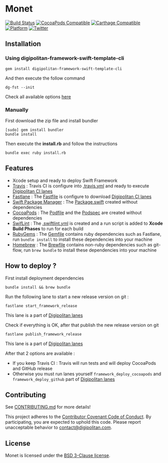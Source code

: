 Monet
=================================

[![Build Status](https://travis-ci.org/Digipolitan/framework-swift-template.svg?branch=master)](https://travis-ci.org/Digipolitan/framework-swift-template)
[![CocoaPods Compatible](https://img.shields.io/cocoapods/v/Monet.svg)](https://img.shields.io/cocoapods/v/Monet.svg)
[![Carthage Compatible](https://img.shields.io/badge/Carthage-compatible-4BC51D.svg?style=flat)](https://github.com/Carthage/Carthage)
[![Platform](https://img.shields.io/cocoapods/p/Monet.svg?style=flat)](http://cocoadocs.org/docsets/Monet)
[![Twitter](https://img.shields.io/badge/twitter-@Digipolitan-blue.svg?style=flat)](http://twitter.com/Digipolitan)

## Installation

### Using digipolitan-framework-swift-template-cli

```Shell
gem install digipolitan-framework-swift-template-cli
```

And then execute the follow command

```Shell
dg-fst --init
```

Check all available options [here](https://github.com/Digipolitan/framework-swift-template-cli)

### Manually

First download the zip file and install bundler

```Shell
[sudo] gem install bundler
bundle install
```

Then execute the **install.rb** and follow the instructions

```Shell
bundle exec ruby install.rb
```

## Features

* Xcode setup and ready to deploy Swift Framework
* [Travis](https://travis-ci.org) : Travis CI is configure into [.travis.yml](.travis.yml) and ready to execute [Digipolitan CI lanes](https://github.com/Digipolitan/fastlane-ios-ci-framework)
* [Fastlane](https://fastlane.tools/) : The [Fastfile](fastlane/Fastfile) is configure to download [Digipolitan CI lanes](https://github.com/Digipolitan/fastlane-ios-ci-framework)
* [Swift Package Manager](https://github.com/apple/swift-package-manager) : The [Package.swift](Package.swift) created without dependencies
* [CocoaPods](https://cocoapods.org/) : The [Podfile](Podfile) and the [Podspec](Monet.podspec) are created without dependencies
* [SwifLint](https://github.com/realm/SwiftLint) : The [.swiftlint.yml](.swiftlint.yml) is created and a run script is added to **Xcode Build Phases** to run for each build
* [RubyGems](https://rubygems.org/) : The [Gemfile](Gemfile) contains ruby dependencies such as Fastlane, run `bundle install` to install these dependencies into your machine
* [Homebrew](http://brew.sh/index_fr.html) : The [Brewfile](Brewfile) contains non-ruby dependencies such as git-flow, run `brew bundle` to install these dependencies into your machine

## How to deploy ?

First install deployment dependencies
```Shell
bundle install && brew bundle
```

Run the following lane to start a new release version on git :
```Shell
fastlane start_framework_release
```
This lane is a part of [Digipolitan lanes](https://github.com/Digipolitan/fastlane-ios-framework)

Check if everything is OK, after that publish the new release version on git
```Shell
fastlane publish_framework_release
```
This lane is a part of [Digipolitan lanes](https://github.com/Digipolitan/fastlane-ios-framework)

After that 2 options are available :
- If you keep Travis CI : Travis will run tests and will deploy CocoaPods and GitHub release
- Otherwise you must run lanes yourself `framework_deploy_cocoapods` and `framework_deploy_github` part of [Digipolitan lanes](https://github.com/Digipolitan/fastlane-ios-framework)


## Contributing

See [CONTRIBUTING.md](CONTRIBUTING.md) for more details!

This project adheres to the [Contributor Covenant Code of Conduct](CODE_OF_CONDUCT.md).
By participating, you are expected to uphold this code. Please report
unacceptable behavior to [contact@digipolitan.com](mailto:contact@digipolitan.com).

## License

Monet is licensed under the [BSD 3-Clause license](LICENSE).
